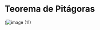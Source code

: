 # Teorema de Pitágoras

(![image (11)](https://user-images.githubusercontent.com/47954728/214470304-c2ff5df6-cda4-46f5-b7f4-1fc0f17a4f1c.png)

